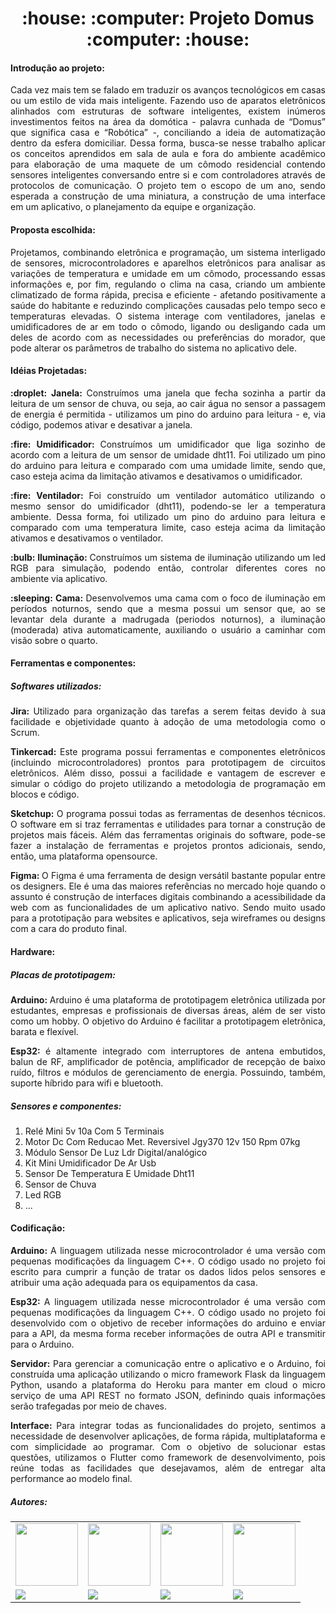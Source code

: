 <h1 align = "center"> :house: :computer: Projeto Domus :computer: :house: </h1>

<h4> Introdução ao projeto: </h4>
<p align  = "justify"> Cada vez mais tem se falado em traduzir os avanços tecnológicos em casas ou um estilo de vida mais inteligente. Fazendo uso de aparatos eletrônicos alinhados com estruturas de software inteligentes, existem inúmeros investimentos feitos na área da domótica - palavra cunhada de “Domus” que significa casa e “Robótica” -, conciliando a ideia de automatização dentro da esfera domiciliar. Dessa forma, busca-se nesse trabalho aplicar os conceitos aprendidos em sala de aula e fora do ambiente acadêmico para elaboração de uma maquete de um cômodo residencial contendo sensores inteligentes conversando entre si e com controladores através de protocolos de comunicação. O projeto tem o escopo de um ano, sendo esperada a construção de uma miniatura, a construção de uma interface em um aplicativo, o planejamento da equipe e organização. </p>

<h4> Proposta escolhida: </h4>
<p align  = "justify"> Projetamos, combinando eletrônica e programação, um sistema interligado de sensores, microcontroladores e aparelhos eletrônicos para analisar as variações de temperatura e umidade em um cômodo, processando essas informações e, por fim, regulando o clima na casa, criando um ambiente climatizado de forma rápida, precisa e eficiente - afetando positivamente a saúde do habitante e reduzindo complicações causadas pelo tempo seco e temperaturas elevadas. O sistema interage com ventiladores, janelas e umidificadores de ar em todo o cômodo, ligando ou desligando cada um deles de acordo com as necessidades ou preferências do morador, que pode alterar os parâmetros de trabalho do sistema no aplicativo dele. </p>

<h4> Idéias Projetadas: </h4>
<p align  = "justify"> <b>:droplet: Janela: </b>Construímos uma janela que fecha sozinha a partir da leitura de um sensor de chuva, ou seja, ao cair água no sensor a passagem de energia é permitida - utilizamos um pino do arduino para leitura - e, via código, podemos ativar e desativar a janela. </p>

<p align  = "justify"> <b>:fire: Umidificador: </b>Construímos um umidificador que liga sozinho de acordo com a leitura de um sensor de umidade dht11. Foi utilizado um pino do arduino para leitura e comparado com uma umidade limite, sendo que, caso esteja acima da limitação ativamos e desativamos o umidificador. </p>

<p align  = "justify"> <b>:fire: Ventilador: </b>Foi construído um ventilador automático utilizando o mesmo sensor do umidificador (dht11), podendo-se ler a temperatura ambiente. Dessa forma, foi utilizado um pino do arduino para leitura e comparado com uma temperatura limite, caso esteja acima da limitação ativamos e desativamos o ventilador. </p>

<p align  = "justify"> <b>:bulb: Iluminação: </b>Construímos um sistema de iluminação utilizando um led RGB para simulação, podendo então, controlar diferentes cores no ambiente via aplicativo. </p>

<p align  = "justify"> <b>:sleeping: Cama: </b>Desenvolvemos uma cama com o foco de iluminação em períodos noturnos, sendo que a mesma possui um sensor que, ao se levantar dela durante a madrugada (periodos noturnos), a iluminação (moderada) ativa automaticamente, auxiliando o usuário a caminhar com visão sobre o quarto. </p>

<h4> Ferramentas e componentes: </h4>
<h5> Softwares utilizados: </h5>

<p align  = "justify"> <b>Jira: </b> Utilizado para organização das tarefas a serem feitas devido à sua facilidade e objetividade quanto à adoção de uma metodologia como o Scrum. </p>

<p align  = "justify"> <b>Tinkercad: </b>Este programa possui ferramentas e componentes eletrônicos (incluindo microcontroladores) prontos para prototipagem de circuitos eletrônicos. Além disso, possui a facilidade e vantagem de escrever e simular o código do projeto utilizando a metodologia de programação em blocos e código. </p>

<p align  = "justify"> <b>Sketchup: </b>O programa possui todas as ferramentas de desenhos técnicos. O software em si traz ferramentas e utilidades para tornar a construção de projetos mais fáceis. Além das ferramentas originais do software, pode-se fazer a instalação de ferramentas e projetos prontos adicionais, sendo, então, uma plataforma opensource.</p>

<p align  = "justify"> <b>Figma: </b>O Figma é uma ferramenta de design versátil bastante popular entre os designers. Ele é uma das maiores referências no mercado hoje quando o assunto é construção de interfaces digitais combinando a acessibilidade da web com as funcionalidades de um aplicativo nativo. Sendo muito usado para a prototipação para websites e aplicativos, seja wireframes ou designs com a cara do produto final.</p>

<h4> Hardware: </h4>
<h5> Placas de prototipagem: </h5>
<p align  = "justify"> <b>Arduino: </b>Arduino é uma plataforma de prototipagem eletrônica utilizada por estudantes, empresas e profissionais de diversas áreas, além de ser visto como um hobby. O objetivo do Arduino é facilitar a prototipagem eletrônica, barata e flexível.</p>

<p align  = "justify"> <b>Esp32: </b>é altamente integrado com interruptores de antena embutidos, balun de RF, amplificador de potência, amplificador de recepção de baixo ruído, filtros e módulos de gerenciamento de energia. Possuindo, também, suporte híbrido para wifi e bluetooth.</p>

<h5> Sensores e componentes: </h5>
<ol>
<li>Relé Mini 5v 10a Com 5 Terminais</li>
<li>Motor Dc Com Reducao Met. Reversivel Jgy370 12v 150 Rpm 07kg</li>
<li>Módulo Sensor De Luz Ldr Digital/analógico</li>
<li>Kit Mini Umidificador De Ar Usb</li>
<li>Sensor De Temperatura E Umidade Dht11</li>
<li>Sensor de Chuva</li>
<li>Led RGB</li>
<li>...</li>
</ol>

<h4> Codificação: </h4>

<p align  = "justify"> <b>Arduino: </b> A linguagem utilizada nesse microcontrolador é uma versão com pequenas modificações da linguagem C++. O código usado no projeto foi escrito para cumprir a função de tratar os dados lidos pelos sensores e atribuir uma ação adequada para os equipamentos da casa.</p>

<p align  = "justify"> <b>Esp32: </b> A linguagem utilizada nesse microcontrolador é uma versão com pequenas modificações da linguagem C++. O código usado no projeto foi desenvolvido com o objetivo de receber informações do arduino e enviar para a API, da mesma forma receber informações de outra API e transmitir para o Arduino.</p>

<p align  = "justify"> <b>Servidor: </b> Para gerenciar a comunicação entre o aplicativo e o Arduino, foi construída uma aplicação utilizando o micro framework Flask da linguagem Python, usando a plataforma do Heroku para manter em cloud o micro serviço de uma API REST no formato JSON, definindo quais informações serão trafegadas por meio de chaves.</p>

<p align  = "justify"> <b>Interface: </b> Para integrar todas as funcionalidades do projeto, sentimos a necessidade de desenvolver aplicações, de forma rápida, multiplataforma e com simplicidade ao programar. Com o objetivo de solucionar estas questões, utilizamos o Flutter como framework de desenvolvimento, pois reúne todas as facilidades que desejavamos, além de entregar alta performance ao modelo final.
</p>

<h5 href = "#autor"> Autores: </h5>
<table border="0">
  <tr>   
    <td align="center">
      <a href="https://github.com/Vitor-Manoel-Silva-dos-Santos" target="_blank"> <img src="https://avatars.githubusercontent.com/u/83611513?v=4" height= "100" width= "100"/></a>
    </td>
    <td align="center">
      <a href="https://github.com/gapigo" target="_blank"> <img src="https://avatars.githubusercontent.com/u/70778388?v=4" height= "100" width= "100"/></a>
    </td>
    <td align="center">
      <a href="https://github.com/M4theusVieir4" target="_blank"> <img src="https://avatars.githubusercontent.com/u/117297483?v=4" height= "100" width= "100"/></a>
    </td>
    <td align="center">
      <a href="https://github.com/JosueTeo220" target="_blank"> <img src="https://avatars.githubusercontent.com/u/69473461?v=4" height= "100" width= "100"/></a>
    </td>
  </tr>
  <tr>
    <td>
      <a href = "https://www.linkedin.com/in/vitor-manoel-s-santos/" target="_blank"> <img src="https://img.shields.io/badge/LinkedIn-0077B5?style=for-the-badge&logo=linkedin&logoColor=white"/> </a>
    </td>
    <td>
      <a href = "https://www.linkedin.com/in/gabriel-pinheiro-brants-goncalves-883b0a212/" target="_blank"> <img src="https://img.shields.io/badge/LinkedIn-0077B5?style=for-the-badge&logo=linkedin&logoColor=white"/> </a>
    </td>
    <td>
      <a href = "http://www.linkedin.com/in/matheus-vieira-lopes-de-souza-2a9306255" target="_blank"> <img src="https://img.shields.io/badge/LinkedIn-0077B5?style=for-the-badge&logo=linkedin&logoColor=white"/> </a>
    </td>
    <td>
      <a href = "https://www.linkedin.com/in/josueteobaldotech220/" target="_blank"> <img src="https://img.shields.io/badge/LinkedIn-0077B5?style=for-the-badge&logo=linkedin&logoColor=white"/> </a>
    </td>
  </tr>
</table>
